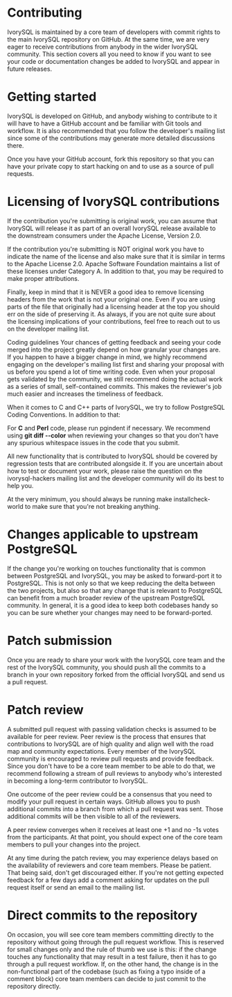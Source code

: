 # Contributing
IvorySQL is maintained by a core team of developers with commit rights to the main IvorySQL repository on GitHub. At the same time, we are very eager to receive contributions from anybody in the wider IvorySQL community. This section covers all you need to know if you want to see your code or documentation changes be added to IvorySQL and appear in future releases.

# Getting started
IvorySQL is developed on GitHub, and anybody wishing to contribute to it will have to have a GitHub account and be familiar with Git tools and workflow. It is also recommended that you follow the developer's mailing list since some of the contributions may generate more detailed discussions there.

Once you have your GitHub account, fork this repository so that you can have your private copy to start hacking on and to use as a source of pull requests.

 

# Licensing of IvorySQL contributions
If the contribution you're submitting is original work, you can assume that IvorySQL will release it as part of an overall IvorySQL release available to the downstream consumers under the Apache License, Version 2.0.

If the contribution you're submitting is NOT original work you have to indicate the name of the license and also make sure that it is similar in terms to the Apache License 2.0. Apache Software Foundation maintains a list of these licenses under Category A. In addition to that, you may be required to make proper attributions.

Finally, keep in mind that it is NEVER a good idea to remove licensing headers from the work that is not your original one. Even if you are using parts of the file that originally had a licensing header at the top you should err on the side of preserving it. As always, if you are not quite sure about the licensing implications of your contributions, feel free to reach out to us on the developer mailing list.

Coding guidelines
Your chances of getting feedback and seeing your code merged into the project greatly depend on how granular your changes are. If you happen to have a bigger change in mind, we highly recommend engaging on the developer's mailing list first and sharing your proposal with us before you spend a lot of time writing code. Even when your proposal gets validated by the community, we still recommend doing the actual work as a series of small, self-contained commits. This makes the reviewer's job much easier and increases the timeliness of feedback.

When it comes to C and C++ parts of IvorySQL, we try to follow PostgreSQL Coding Conventions. In addition to that:

For **C** and **Perl** code, please run pgindent if necessary. We recommend using **git diff --color** when reviewing your changes so that you don't have any spurious whitespace issues in the code that you submit.

All new functionality that is contributed to IvorySQL should be covered by regression tests that are contributed alongside it. If you are uncertain about how to test or document your work, please raise the question on the ivorysql-hackers mailing list and the developer community will do its best to help you.

At the very minimum, you should always be running make installcheck-world to make sure that you're not breaking anything.

# Changes applicable to upstream PostgreSQL
If the change you're working on touches functionality that is common between PostgreSQL and IvorySQL, you may be asked to forward-port it to PostgreSQL. This is not only so that we keep reducing the delta between the two projects, but also so that any change that is relevant to PostgreSQL can benefit from a much broader review of the upstream PostgreSQL community. In general, it is a good idea to keep both codebases handy so you can be sure whether your changes may need to be forward-ported.


# Patch submission
Once you are ready to share your work with the IvorySQL core team and the rest of the IvorySQL community, you should push all the commits to a branch in your own repository forked from the official IvorySQL and send us a pull request.

# Patch review
A submitted pull request with passing validation checks is assumed to be available for peer review. Peer review is the process that ensures that contributions to IvorySQL are of high quality and align well with the road map and community expectations. Every member of the IvorySQL community is encouraged to review pull requests and provide feedback. Since you don't have to be a core team member to be able to do that, we recommend following a stream of pull reviews to anybody who's interested in becoming a long-term contributor to IvorySQL.

One outcome of the peer review could be a consensus that you need to modify your pull request in certain ways. GitHub allows you to push additional commits into a branch from which a pull request was sent. Those additional commits will be then visible to all of the reviewers.

A peer review converges when it receives at least one +1 and no -1s votes from the participants. At that point, you should expect one of the core team members to pull your changes into the project.

At any time during the patch review, you may experience delays based on the availability of reviewers and core team members. Please be patient. That being said, don't get discouraged either. If you're not getting expected feedback for a few days add a comment asking for updates on the pull request itself or send an email to the mailing list.

# Direct commits to the repository
On occasion, you will see core team members committing directly to the repository without going through the pull request workflow. This is reserved for small changes only and the rule of thumb we use is this: if the change touches any functionality that may result in a test failure, then it has to go through a pull request workflow. If, on the other hand, the change is in the non-functional part of the codebase (such as fixing a typo inside of a comment block) core team members can decide to just commit to the repository directly.
